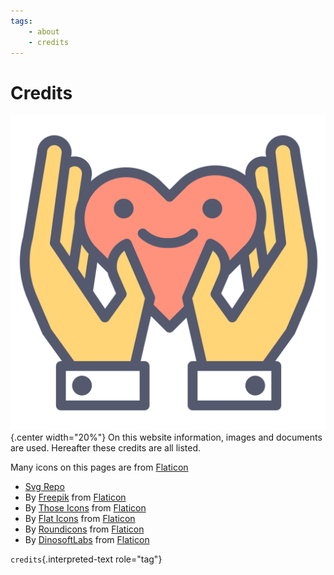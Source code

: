 ```yaml
---
tags:
    - about
    - credits
---
```

# Credits
![Credits logo](img/credits.svg){.center width="20%"}
On this website information, images and documents are used. Hereafter these credits are all listed.

Many icons on this pages are from [Flaticon](https://www.flaticon.com/)

- [Svg Repo](https://www.svgrepo.com)
- By [Freepik](https://www.flaticon.com/authors/freepik) from
  [Flaticon](https://www.flaticon.com/)
- By [Those Icons](https://www.flaticon.com/authors/those-icons) from
  [Flaticon](https://www.flaticon.com/)
- By [Flat Icons](https://www.flaticon.com/authors/flat-icons) from
  [Flaticon](https://www.flaticon.com/)
- By [Roundicons](https://www.flaticon.com/authors/roundicons) from
  [Flaticon](https://www.flaticon.com/)
- By [DinosoftLabs](https://www.flaticon.com/authors/dinosoftlabs)
  from [Flaticon](https://www.flaticon.com/)


`credits`{.interpreted-text role="tag"}

